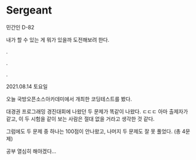# Sergeant

민간인 D-82

내가 할 수 있는 게 뭐가 있을까 도전해보려 한다.

.

.

.

2021.08.14 토요일

오늘 국방오픈소스아카데미에서 개최한 코딩테스트를 봤다.

대경권 프로그래밍 경진대회에 나왔던 두 문제가 똑같이 나왔다. ㄷㄷㄷ 아마 출제자가 같고, 이 두 시험을 같이 보는 사람은 절대 없을 거라고 생각한 것 같다.

그럼에도 두 문제 중 하나는 100점이 안나왔고, 나머지 두 문제도 잘 못 풀었다. (총 4문제)

공부 열심히 해야겠다...
